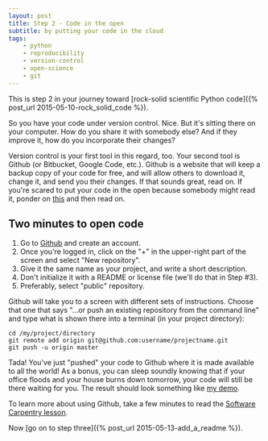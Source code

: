 ```yaml
---
layout: post
title: Step 2 - Code in the open
subtitle: by putting your code in the cloud
tags:
    - python
    - reproducibility
    - version-control
    - open-science
    - git
---
```

This is step 2 in your journey toward [rock-solid scientific Python code]({% post_url 2015-05-10-rock_solid_code %}).

So you have your code under version control.  Nice.  But it's sitting there on your computer.  How do you share it with somebody else?  And if they improve it, how do you incorporate their changes?

Version control is your first tool in this regard, too.  Your second tool is Github (or Bitbucket, Google Code, etc.).  Github is a website that will keep a backup copy of your code for free, and will allow others to download it, change it, and send you their changes.  If that sounds great, read on.  If you're scared to put your code in the open because somebody might read it, ponder on [this](http://www.siam.org/news/news.php?id=2064) and then read on.

## Two minutes to open code

1. Go to [Github](http://github.com/) and create an account.
2. Once you're logged in, click on the "+" in the upper-right part of the screen and select "New repository".
3. Give it the same name as your project, and write a short description.
4. Don't initialize it with a README or license file (we'll do that in Step #3).
5. Preferably, select "public" repository.

Github will take you to a screen with different sets of instructions.  Choose that one that says "...or push an existing repository from the command line" and type what is shown there into a terminal (in your project directory):

    cd /my/project/directory
    git remote add origin git@github.com:username/projectname.git
    git push -u origin master
	
Tada!  You've just "pushed" your code to Github where it is made available to all the world!  As a bonus, you 
can sleep soundly knowing that if your office floods and your house burns down tomorrow, your code will still
be there waiting for you.  The result should look something like [my demo](https://github.com/ketch/rock-solid-code-demo).

To learn more about using Github, take a few minutes to read the [Software Carpentry
lesson](http://www.software-carpentry.org/v5/novice/git/02-collab.html).

Now [go on to step three]({% post_url 2015-05-13-add_a_readme %}).
